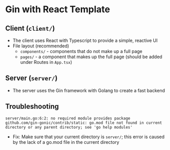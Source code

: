 # Gin with React Template

## Client (`client/`)

- The client uses React with Typescript to provide a simple, reactive UI
- File layout (recommended)
  - `components/` - components that do not make up a full page
  - `pages/` - a component that makes up the full page (should be added under Routes in `App.tsx`)

## Server (`server/`)

- The server uses the Gin framework with Golang to create a fast backend

## Troubleshooting

`server/main.go:6:2: no required module provides package github.com/gin-gonic/contrib/static: go.mod file not found in current directory or any parent directory; see 'go help modules'`

- Fix: Make sure that your current directory is `server/`; this error is caused by the lack of a go.mod file in the current directory

